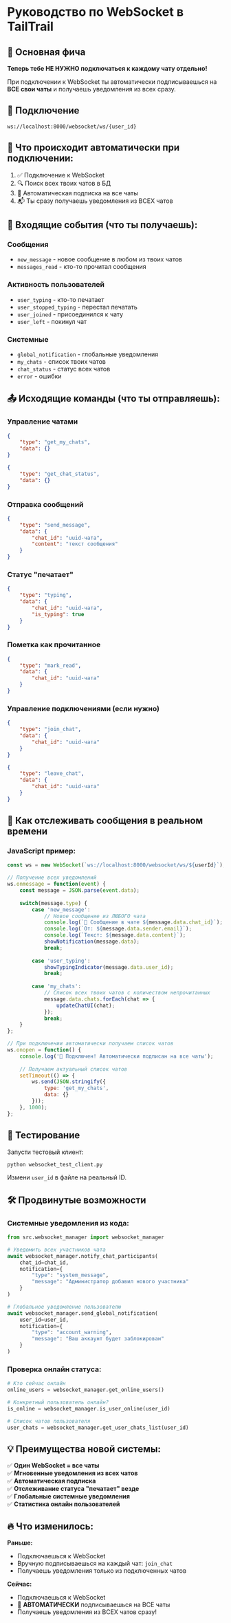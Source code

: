 # Руководство по WebSocket в TailTrail

## 🚀 Основная фича

**Теперь тебе НЕ НУЖНО подключаться к каждому чату отдельно!**

При подключении к WebSocket ты автоматически подписываешься на **ВСЕ свои чаты** и получаешь уведомления из всех сразу.

## 📡 Подключение

```
ws://localhost:8000/websocket/ws/{user_id}
```

## 🔄 Что происходит автоматически при подключении:

1. ✅ Подключение к WebSocket
2. 🔍 Поиск всех твоих чатов в БД
3. 🔗 Автоматическая подписка на все чаты
4. 📬 Ты сразу получаешь уведомления из ВСЕХ чатов

## 📨 Входящие события (что ты получаешь):

### Сообщения
- `new_message` - новое сообщение в любом из твоих чатов
- `messages_read` - кто-то прочитал сообщения

### Активность пользователей  
- `user_typing` - кто-то печатает
- `user_stopped_typing` - перестал печатать
- `user_joined` - присоединился к чату
- `user_left` - покинул чат

### Системные
- `global_notification` - глобальные уведомления
- `my_chats` - список твоих чатов
- `chat_status` - статус всех чатов
- `error` - ошибки

## 📤 Исходящие команды (что ты отправляешь):

### Управление чатами
```json
{
    "type": "get_my_chats",
    "data": {}
}
```

```json
{
    "type": "get_chat_status", 
    "data": {}
}
```

### Отправка сообщений
```json
{
    "type": "send_message",
    "data": {
        "chat_id": "uuid-чата",
        "content": "текст сообщения"
    }
}
```

### Статус "печатает"
```json
{
    "type": "typing",
    "data": {
        "chat_id": "uuid-чата",
        "is_typing": true
    }
}
```

### Пометка как прочитанное
```json
{
    "type": "mark_read",
    "data": {
        "chat_id": "uuid-чата"
    }
}
```

### Управление подключениями (если нужно)
```json
{
    "type": "join_chat",
    "data": {
        "chat_id": "uuid-чата"
    }
}
```

```json
{
    "type": "leave_chat",
    "data": {
        "chat_id": "uuid-чата"
    }
}
```

## 🎯 Как отслеживать сообщения в реальном времени

### JavaScript пример:
```javascript
const ws = new WebSocket(`ws://localhost:8000/websocket/ws/${userId}`);

// Получение всех уведомлений
ws.onmessage = function(event) {
    const message = JSON.parse(event.data);
    
    switch(message.type) {
        case 'new_message':
            // Новое сообщение из ЛЮБОГО чата
            console.log(`📨 Сообщение в чате ${message.data.chat_id}`);
            console.log(`От: ${message.data.sender.email}`);
            console.log(`Текст: ${message.data.content}`);
            showNotification(message.data);
            break;
            
        case 'user_typing':
            showTypingIndicator(message.data.user_id);
            break;
            
        case 'my_chats':
            // Список всех твоих чатов с количеством непрочитанных
            message.data.chats.forEach(chat => {
                updateChatUI(chat);
            });
            break;
    }
};

// При подключении автоматически получаем список чатов
ws.onopen = function() {
    console.log('🚀 Подключен! Автоматически подписан на все чаты');
    
    // Получаем актуальный список чатов
    setTimeout(() => {
        ws.send(JSON.stringify({
            type: 'get_my_chats',
            data: {}
        }));
    }, 1000);
};
```

## 🧪 Тестирование

Запусти тестовый клиент:

```bash
python websocket_test_client.py
```

Измени `user_id` в файле на реальный ID.

## 🛠 Продвинутые возможности

### Системные уведомления из кода:

```python
from src.websocket_manager import websocket_manager

# Уведомить всех участников чата
await websocket_manager.notify_chat_participants(
    chat_id=chat_id,
    notification={
        "type": "system_message",
        "message": "Администратор добавил нового участника"
    }
)

# Глобальное уведомление пользователю
await websocket_manager.send_global_notification(
    user_id=user_id,
    notification={
        "type": "account_warning",
        "message": "Ваш аккаунт будет заблокирован"
    }
)
```

### Проверка онлайн статуса:

```python
# Кто сейчас онлайн
online_users = websocket_manager.get_online_users()

# Конкретный пользователь онлайн?
is_online = websocket_manager.is_user_online(user_id)

# Список чатов пользователя
user_chats = websocket_manager.get_user_chats_list(user_id)
```

## 💡 Преимущества новой системы:

✅ **Один WebSocket = все чаты**  
✅ **Мгновенные уведомления из всех чатов**  
✅ **Автоматическая подписка**  
✅ **Отслеживание статуса "печатает" везде**  
✅ **Глобальные системные уведомления**  
✅ **Статистика онлайн пользователей**

## 🔥 Что изменилось:

**Раньше:**
- Подключаешься к WebSocket
- Вручную подписываешься на каждый чат: `join_chat`
- Получаешь уведомления только из подключенных чатов

**Сейчас:**  
- Подключаешься к WebSocket
- 🎉 **АВТОМАТИЧЕСКИ** подписываешься на ВСЕ чаты
- Получаешь уведомления из ВСЕХ чатов сразу! 